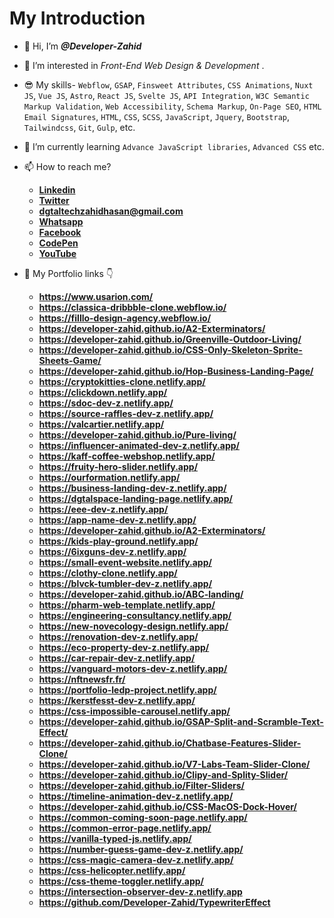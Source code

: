 # My Introduction #
- 👋 Hi, I’m ***@Developer-Zahid***
- 👀 I’m interested in *Front-End Web Design & Development* .
- 😎 My skills- `Webflow`, `GSAP`, `Finsweet Attributes`, `CSS Animations`, `Nuxt JS`, `Vue JS`, `Astro`, `React JS`, `Svelte JS`, `API Integration`, `W3C Semantic Markup Validation`, `Web Accessibility`, `Schema Markup`, `On-Page SEO`, `HTML Email Signatures`, `HTML`, `CSS`, `SCSS`, `JavaScript`, `Jquery`, `Bootstrap`, `Tailwindcss`, `Git`, `Gulp`, etc.
- 🌱 I’m currently learning ```Advance JavaScript libraries```, ```Advanced CSS``` etc.
- 📫 How to reach me?
  - **[Linkedin](https://www.linkedin.com/in/zahid-hasan-munna/ "My Linkedin Link")**
  - **[Twitter](https://x.com/ZahidHa45112113/ "My Twitter Link")**
  - **<dgtaltechzahidhasan@gmail.com>**
  - **[Whatsapp](https://wa.me/8801992409030/ "My Whatsapp Number")**
  - **[Facebook](https://www.facebook.com/coderexpertzahid/ "My Facebook Link")**
  - **[CodePen](https://codepen.io/DeveloperZahid "My Codepen Link")**
  - **[YouTube](https://www.youtube.com/@frontend-css-simplified/ "My YouTube Link")**
 
- 🔗 My Portfolio links 👇
  - **<https://www.usarion.com/>**
  - **<https://classica-dribbble-clone.webflow.io/>**
  - **<https://filllo-design-agency.webflow.io/>**
  - **<https://developer-zahid.github.io/A2-Exterminators/>**
  - **<https://developer-zahid.github.io/Greenville-Outdoor-Living/>**
  - **<https://developer-zahid.github.io/CSS-Only-Skeleton-Sprite-Sheets-Game/>**
  - **<https://developer-zahid.github.io/Hop-Business-Landing-Page/>**
  - **<https://cryptokitties-clone.netlify.app/>**
  - **<https://clickdown.netlify.app/>**
  - **<https://sdoc-dev-z.netlify.app/>**
  - **<https://source-raffles-dev-z.netlify.app/>**
  - **<https://valcartier.netlify.app/>**
  - **<https://developer-zahid.github.io/Pure-living/>**
  - **<https://influencer-animated-dev-z.netlify.app/>**
  - **<https://kaff-coffee-webshop.netlify.app/>**
  - **<https://fruity-hero-slider.netlify.app/>**
  - **<https://ourformation.netlify.app/>**
  - **<https://business-landing-dev-z.netlify.app/>**
  - **<https://dgtalspace-landing-page.netlify.app/>**
  - **<https://eee-dev-z.netlify.app/>**
  - **<https://app-name-dev-z.netlify.app/>**
  - **<https://developer-zahid.github.io/A2-Exterminators/>**
  - **<https://kids-play-ground.netlify.app/>**
  - **<https://6ixguns-dev-z.netlify.app/>**
  - **<https://small-event-website.netlify.app/>**
  - **<https://clothy-clone.netlify.app/>**
  - **<https://blvck-tumbler-dev-z.netlify.app/>**
  - **<https://developer-zahid.github.io/ABC-landing/>**
  - **<https://pharm-web-template.netlify.app/>**
  - **<https://engineering-consultancy.netlify.app/>**
  - **<https://new-novecology-design.netlify.app/>**
  - **<https://renovation-dev-z.netlify.app/>**
  - **<https://eco-property-dev-z.netlify.app/>**
  - **<https://car-repair-dev-z.netlify.app/>**
  - **<https://vanguard-motors-dev-z.netlify.app/>**
  - **<https://nftnewsfr.fr/>**
  - **<https://portfolio-ledp-project.netlify.app/>**
  - **<https://kerstfesst-dev-z.netlify.app/>**
  - **<https://css-impossible-carousel.netlify.app/>**
  - **<https://developer-zahid.github.io/GSAP-Split-and-Scramble-Text-Effect/>**
  - **<https://developer-zahid.github.io/Chatbase-Features-Slider-Clone/>**
  - **<https://developer-zahid.github.io/V7-Labs-Team-Slider-Clone/>**
  - **<https://developer-zahid.github.io/Clipy-and-Splity-Slider/>**
  - **<https://developer-zahid.github.io/Filter-Sliders/>**
  - **<https://timeline-animation-dev-z.netlify.app/>**
  - **<https://developer-zahid.github.io/CSS-MacOS-Dock-Hover/>**
  - **<https://common-coming-soon-page.netlify.app/>**
  - **<https://common-error-page.netlify.app/>**
  - **<https://vanilla-typed-js.netlify.app/>**
  - **<https://number-guess-game-dev-z.netlify.app/>**
  - **<https://css-magic-camera-dev-z.netlify.app/>**
  - **<https://css-helicopter.netlify.app/>**
  - **<https://css-theme-toggler.netlify.app/>**
  - **<https://intersection-observer-dev-z.netlify.app>**
  - **<https://github.com/Developer-Zahid/TypewriterEffect>**

<!---
Developer-Zahid/Developer-Zahid is a ✨ special ✨ repository because its `README.md` (this file) appears on your GitHub profile.
You can click the Preview link to take a look at your changes.
--->
